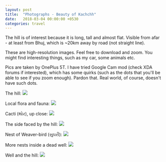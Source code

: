 ```yaml
---
layout: post
title:  "Photographs - Beauty of Kachchh"
date:   2018-03-04 00:00:00 +0530
categories: travel
---
```

The hill is of interest because it is long, tall and almost flat. Visible from afar - at least from Bhuj, which is ~20km away by road (not straight line).

These are high-resolution images. Feel free to download and zoom. You might find interesting things, such as my car, some animals etc.

Pics are taken by OnePlus 5T. I have tried Google Cam mod (check XDA forums if interested), which has some quirks (such as the dots that you'll be able to see if you zoom enough). Pardon that. Real world, of course, doesn't have such dots.

The hill:
<img src="/images/travels/makhana_hill/IMG_20180303_162804.jpg" />

Local flora and fauna:
<img src="/images/travels/makhana_hill/IMG_20180303_165227.jpg" />

Cacti (થોર), up close:
<img src="/images/travels/makhana_hill/IMG_20180303_165237.jpg" />

The side faced by the hill:
<img src="/images/travels/makhana_hill/IMG_20180303_165625.jpg" />

Nest of Weaver-bird (સુઘરી):
<img src="/images/travels/makhana_hill/IMG_20180303_171633.jpg" />

More nests inside a dead well:
<img src="/images/travels/makhana_hill/IMG_20180303_171644.jpg" />

Well and the hill:
<img src="/images/travels/makhana_hill/IMG_20180303_171831.jpg" />
